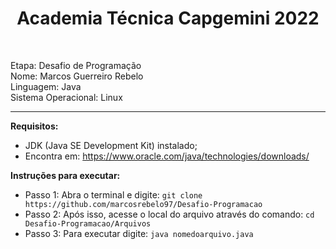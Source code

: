 <h1 align="center"> Academia Técnica Capgemini 2022 </h1> <br />

Etapa: Desafio de Programação <br />
Nome: Marcos Guerreiro Rebelo <br />
Linguagem: Java <br />
Sistema Operacional: Linux <br />

*****************************
**Requisitos:** 
  - JDK (Java SE Development Kit) instalado;
  - Encontra em: https://www.oracle.com/java/technologies/downloads/

**Instruções para executar:**
  - Passo 1: Abra o terminal e digite: `git clone https://github.com/marcosrebelo97/Desafio-Programacao`
  - Passo 2: Após isso, acesse o local do arquivo através do comando: `cd Desafio-Programacao/Arquivos`
  - Passo 3: Para executar digite: `java nomedoarquivo.java`
